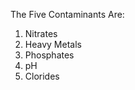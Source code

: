The Five Contaminants Are:
1. Nitrates
2. Heavy Metals
3. Phosphates
4. pH
5. Clorides



<!--stackedit_data:
eyJoaXN0b3J5IjpbNDYzMDU4MDgsNjE3MDE3NjZdfQ==
-->